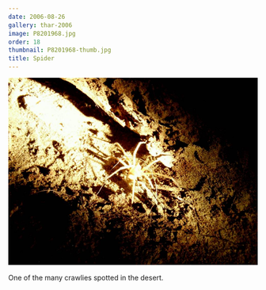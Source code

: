 ```yaml
---
date: 2006-08-26
gallery: thar-2006
image: P8201968.jpg
order: 18
thumbnail: P8201968-thumb.jpg
title: Spider
---
```


![Spider](./P8201968.jpg)

One of the many crawlies spotted in the desert.
